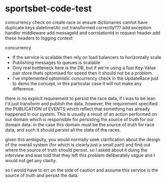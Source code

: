 # sportsbet-code-test

concurrency check on create race or ensure dictionaries cannot have duplicate keys
datetimeUtc not transformed correctly???
add exception handler middleware
add messageId and corrolationId in request header
add these headers to logging context

concurrency
- If the service is scalable then rely on load balancers to horizontally scale
- Publishing messages to queues is scalable
- Only real bottleneck here is the DB, but if we're using a fast Key-Value pair store thats optomised for speed then it should not be a problem.
- I've implemented optomistic concurrency check in the UpdateRace just to demo the concept, in this particular case it will not make any difference.

there is no explicit requirement to persist the race data, if I was to be lean I'd just transform and publish the data.
however, the requirement specified the PUBLICATION of EVENTS which reflect that something has already happened in our system. This is usually a result of an action performed on our domain which is responsible for persisting the source of truth for our domain data.
in the case this domain must be the source of truth for race data, and such it should persist all the state of the races.

given this ambiguity, you would normally seek clarification about the design of the overall system (for which is clearly just a small part) and find out where the source of truth should persist. so I asked about it duing the interview and was told that they left this problem deliberately vague and I would not get any clarity. 

so I would have to err on the side of caution and assume this service is the source of truth and persist the data.